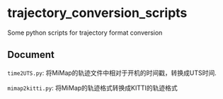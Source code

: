 # trajectory_conversion_scripts
Some python scripts for trajectory format conversion

## Document
`time2UTS.py`: 将MiMap的轨迹文件中相对于开机的时间戳，转换成UTS时间.

`mimap2kitti.py`: 将MiMap的轨迹格式转换成KITTI的轨迹格式
